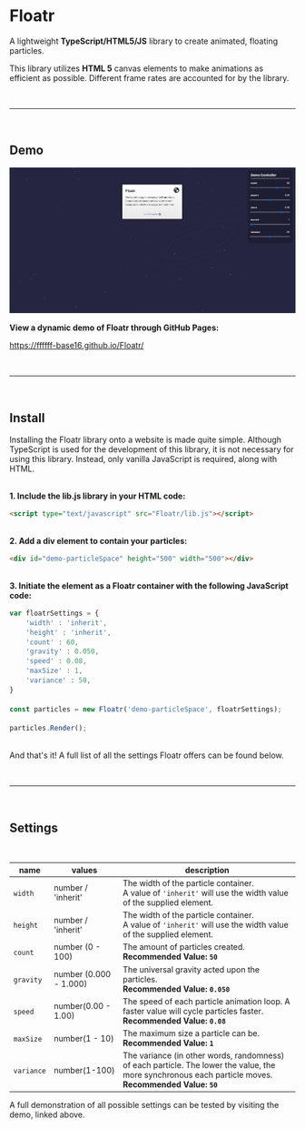 # Floatr
A lightweight **TypeScript/HTML5/JS** library to create animated, floating particles. 

This library utilizes **HTML 5** canvas elements to make animations as efficient as possible. Different frame rates are accounted for by the library.


<br>

----------

<br>

## Demo

![Demo Image](images/demo.png)

**View a dynamic demo of Floatr through GitHub Pages:**

https://ffffff-base16.github.io/Floatr/


<br>

----------

<br>

## Install
Installing the Floatr library onto a website is made quite simple. Although TypeScript is used for the development of this library, it is not necessary for using this library. Instead, only vanilla JavaScript is required, along with HTML.


\
**1. Include the lib.js library in your HTML code:**

```html
<script type="text/javascript" src="Floatr/lib.js"></script>
```

\
**2. Add a div element to contain your particles:**

```html
<div id="demo-particleSpace" height="500" width="500"></div>
```

\
**3. Initiate the element as a Floatr container with the following JavaScript code:**
```js
var floatrSettings = { 
    'width' : 'inherit',
    'height' : 'inherit',
    'count' : 60,
    'gravity' : 0.050,
    'speed' : 0.08,
    'maxSize' : 1,
    'variance' : 50,
}

const particles = new Floatr('demo-particleSpace', floatrSettings);

particles.Render();
```

\
And that's it! A full list of all the settings Floatr offers can be found below.

<br>

----------

<br>

## Settings

<br>

name | values | description
-----|-----------------|------------
`width` | number / 'inherit' | The width of the particle container. <br> A value of `'inherit'` will use the width value of the supplied element. 
`height` | number / 'inherit' | The width of the particle container. <br> A value of `'inherit'` will use the width value of the supplied element. 
`count` | number (0 - 100) | The amount of particles created.<br>**Recommended Value: `50`**
`gravity` | number (0.000 - 1.000) | The universal gravity acted upon the particles.<br>**Recommended Value: `0.050`**
`speed` | number(0.00 - 1.00) | The speed of each particle animation loop. A faster value will cycle particles faster.<br>**Recommended Value: `0.08`**
`maxSize` | number(1 - 10) | The maximum size a particle can be.<br>**Recommended Value: `1`**
`variance` | number(1-100) | The variance (in other words, randomness) of each particle. The lower the value, the more synchronous each particle moves.<br>**Recommended Value: `50`**

A full demonstration of all possible settings can be tested by visiting the demo, linked above.